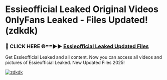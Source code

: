 # Essieofficial Leaked Original Videos 0nlyFans Leaked - Files Updated! (zdkdk)

<h3>🔴 CLICK HERE 🌐==►► <a href="https://tinyurl.com/2m67pmp6" rel="nofollow">Essieofficial Leaked Updated Files</a></h3>

Get Essieofficial Leaked and all content. Now you can access all videos and pictures of Essieofficial Leaked. New Updated Files 2025!

[![zdkdk](https://i.imgur.com/H4QAA4z.gif)](https://tinyurl.com/2m67pmp6)